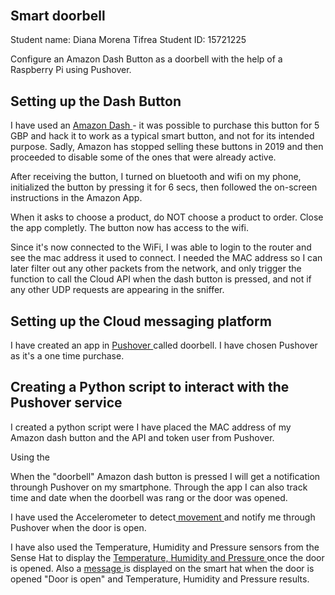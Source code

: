 <p style="font-size:30px">


<h2>Smart doorbell</h2>
  

Student name: Diana Morena Tifrea Student ID: 15721225

Configure an Amazon Dash Button as a doorbell with the help of a Raspberry Pi using Pushover.

<h2>Setting up the Dash Button</h2>
I have used an <a href="https://en.wikipedia.org/wiki/Amazon_Dash"> Amazon Dash </a> - it was possible to purchase this button for 5 GBP and hack it to work as a typical smart button, and not for its intended purpose. Sadly, Amazon has stopped selling these buttons in 2019 and then proceeded to disable some of the ones that were already active.

After receiving the button, I turned on bluetooth and wifi on my phone, initialized the button by pressing it for 6 secs, then followed the on-screen instructions in the Amazon App.
  
When it asks to choose a product, do NOT choose a product to order.
Close the app completly. The button now has access to the wifi.

Since it's now connected to the WiFi, I was able to login to the router and see the mac address it used to connect.
I needed the MAC address so I can later filter out any other packets from the network, and only trigger the function to call the Cloud API when the dash button is pressed, and not if any other UDP requests are appearing in the sniffer.

<h2>Setting up the Cloud messaging platform</h2>
I have created an app in <a href="https://pushover.net/"> Pushover </a> called doorbell.
I have chosen Pushover as it's a one time purchase. 

<h2>Creating a Python script to interact with the Pushover service</h2>

I created a python script were I have placed the MAC address of my Amazon dash button and the API and token user from Pushover.

Using the 

When the "doorbell" Amazon dash button is pressed I will get a notification throungh Pushover on my smartphone.
Through the app I can also track time and date when the doorbell was rang or the door was opened.

I have used the Accelerometer to detect<a href="https://projects.raspberrypi.org/en/projects/getting-started-with-the-sense-hat/8/"> movement </a> and notify me through Pushover when the door is open.

I have also used the Temperature, Humidity and Pressure sensors from the Sense Hat to display the <a href="https://www.instructables.com/Weather-Display-With-Sense-Hat/"> Temperature, Humidity and Pressure </a> once the door is opened.
Also a <a href="https://projects.raspberrypi.org/en/projects/getting-started-with-the-sense-hat/3"> message </a> is displayed on the smart hat when the door is opened "Door is open" and Temperature, Humidity and Pressure results.



















